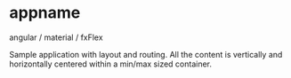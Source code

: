 # appname

angular / material / fxFlex

Sample application with layout and routing.
All the content is vertically and horizontally centered within a min/max sized container.


